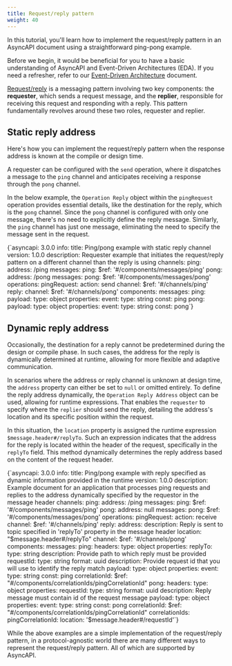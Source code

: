 ```yaml
---
title: Request/reply pattern
weight: 40
---
```


In this tutorial, you'll learn how to implement the request/reply pattern in an AsyncAPI document using a straightforward ping-pong example.

Before we begin, it would be beneficial for you to have a basic understanding of AsyncAPI and Event-Driven Architectures (EDA). If you need a refresher, refer to our [Event-Driven Architecture](/docs/tutorials/getting-started/event-driven-architectures) document.

[Request/reply](https://www.enterpriseintegrationpatterns.com/patterns/messaging/RequestReply.html) is a messaging pattern involving two key components: the **requester**, which sends a request message, and the **replier**, responsible for receiving this request and responding with a reply. This pattern fundamentally revolves around these two roles, requester and replier.

## Static reply address 

Here's how you can implement the request/reply pattern when the response address is known at the compile or design time. 

A requester can be configured with the `send` operation, where it dispatches a message to the `ping` channel and anticipates receiving a response through the `pong` channel.

In the below example, the `Operation Reply` object within the `pingRequest` operation provides essential details, like the destination for the reply, which is the `pong` channel. Since the `pong` channel is configured with only one message, there's no need to explicitly define the reply message. Similarly, the `ping` channel has just one message, eliminating the need to specify the message sent in the request.

<CodeBlock highlightedLines={[6,7,8,9,10,11,18,19,20,21,22,23,24]}>
{`asyncapi: 3.0.0
info:
  title: Ping/pong example with static reply channel
  version: 1.0.0
  description: Requester example that initiates the request/reply pattern on a different channel than the reply is using
channels:
  ping:
    address: /ping
    messages:
      ping:
        $ref: '#/components/messages/ping'
  pong:
    address: /pong
    messages:
      pong:
        $ref: '#/components/messages/pong'
operations:
  pingRequest:
    action: send
    channel: 
      $ref: '#/channels/ping'
    reply:
      channel: 
        $ref: '#/channels/pong'
components: 
  messages: 
    ping:
      payload:
        type: object
        properties:
          event:
            type: string
            const: ping
    pong:
      payload:
        type: object
        properties:
          event:
            type: string
            const: pong`}
</CodeBlock>

## Dynamic reply address 

Occasionally, the destination for a reply cannot be predetermined during the design or compile phase. In such cases, the address for the reply is dynamically determined at runtime, allowing for more flexible and adaptive communication.

In scenarios where the address or reply channel is unknown at design time, the `address` property can either be set to `null` or omitted entirely. To define the reply address dynamically, the `Operation Reply Address` object can be used, allowing for runtime expressions. That enables the `requester` to specify where the `replier` should send the reply, detailing the address's location and its specific position within the request.

In this situation, the `location` property is assigned the runtime expression `$message.header#/replyTo`. Such an expression indicates that the address for the reply is located within the header of the request, specifically in the `replyTo` field. This method dynamically determines the reply address based on the content of the request header.

<CodeBlock highlightedLines={[13,14,15,16,22,23,24,25,26,27,30,31,32,33,34,35]}>
{`asyncapi: 3.0.0
info:
  title: Ping/pong example with reply specified as dynamic information provided in the runtime
  version: 1.0.0
  description: Example document for an application that processes ping requests and replies to the address dynamically specified by the requestor in the message header
channels:
  ping:
    address: /ping
    messages:
      ping:
        $ref: '#/components/messages/ping'
  pong:
    address: null
    messages:
      pong:
        $ref: '#/components/messages/pong'
operations:
  pingRequest:
    action: receive
    channel: 
      $ref: '#/channels/ping'
    reply:
      address:
        description: Reply is sent to topic specified in 'replyTo' property in the message header
        location: "$message.header#/replyTo"
      channel: 
        $ref: '#/channels/pong'
components:
  messages:
    ping:
      headers:
        type: object
        properties:
          replyTo:
            type: string
            description: Provide path to which reply must be provided
          requestId:
            type: string
            format: uuid
            description: Provide request id that you will use to identify the reply match
      payload:
        type: object
        properties:
          event:
            type: string
            const: ping
      correlationId:
        $ref: "#/components/correlationIds/pingCorrelationId"
    pong:
      headers:
        type: object
        properties:
          requestId:
            type: string
            format: uuid
            description: Reply message must contain id of the request message
      payload:
        type: object
        properties:
          event:
            type: string
            const: pong
      correlationId:
        $ref: "#/components/correlationIds/pingCorrelationId"
  correlationIds:
    pingCorrelationId:
      location: '$message.header#/requestId'`}
</CodeBlock>

While the above examples are a simple implementation of the request/reply pattern, in a protocol-agnostic world there are many different ways to represent the request/reply pattern. All of which are supported by AsyncAPI.
